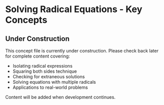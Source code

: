 # Solving Radical Equations - Key Concepts

## Under Construction

This concept file is currently under construction. Please check back later for complete content covering:

- Isolating radical expressions
- Squaring both sides technique
- Checking for extraneous solutions
- Solving equations with multiple radicals
- Applications to real-world problems

Content will be added when development continues.